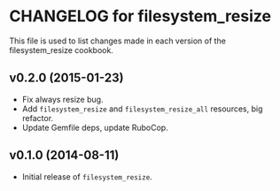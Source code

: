CHANGELOG for filesystem_resize
===============================

This file is used to list changes made in each version of the filesystem_resize cookbook.

## v0.2.0 (2015-01-23)

* Fix always resize bug.
* Add `filesystem_resize` and `filesystem_resize_all` resources, big refactor.
* Update Gemfile deps, update RuboCop.

## v0.1.0 (2014-08-11)

* Initial release of `filesystem_resize`.
